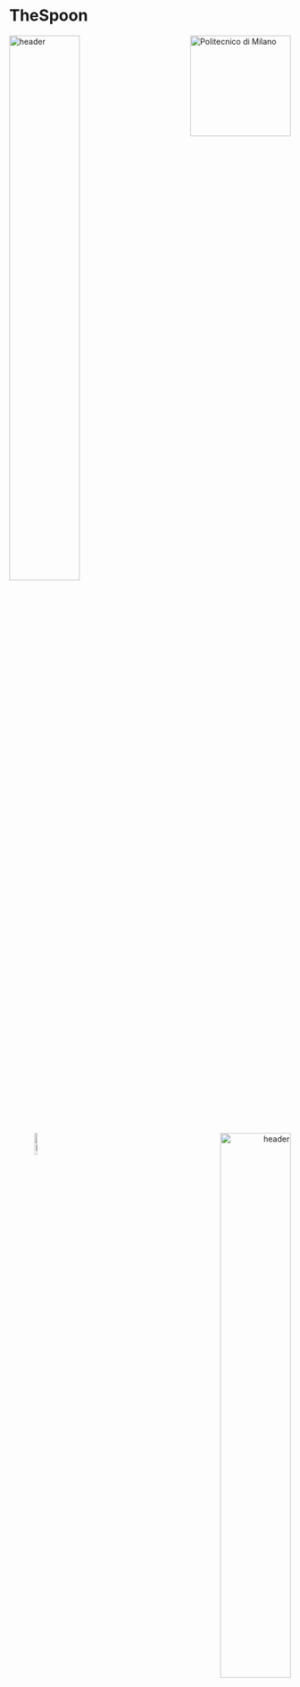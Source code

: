 # TheSpoon
<p align="left">
  <img width="50%" src="https://www.architetti.com/wp-content/uploads/2017/03/polimi-1.jpg" alt="header" />
  <img src="https://i.imgur.com/mPb3Qbd.gif" width="180" alt="Politecnico di Milano" align="right"/>
</p>
<p align="right">
  <img width="10%" src="https://upload.wikimedia.org/wikipedia/en/2/27/Fakultet_elektrotehnike_i_ra%C4%8Dunarstva%2C_Sveu%C4%8Dili%C5%A1te_u_Zagrebu_%28logo%29.jpg" alt="header" align ="left"/>
  <img width="50%" src="http://2018.mia-journal.com/wp-content/uploads/2017/11/fer1.jpg" alt="header" />
</p>

## Description
Repository of the project developed for the "Distributed Software Development" course, part of the Master of Science in Computer Science and Engineering and shared by Politecnico di Milano (POLIMI), Mälardalen University and Fakultet elektrotehnike i računarstva (Faculty of electrical engineering and computing) (FER). The group is formed by 10 students: 6 from Politecnico di Milano and 4 from Fakultet elektrotehnike i računarstva.

This course aims at assessing the students' ability to design and implement a complex software system by working togheter from different places in the world (some students are from POLIMI, which is in Milan (Italy), some others are from FER, which is in Zagreb (Croatia)). The requirements were given by a customer, which was a Senior developer in Deloitte Digital, so another assessed ability was being able to constantly contact him and satisfy his requests. The working framework used is SCRUM, so the students' ability to organize meetings and respect the SCRUM rules was also assesed. 

This repository refers to the 2019-2020 edition of the course, and the project assigned is "TheSpoon": an application that lets restaurant owners to register with their restaurant data and its menus, while customers can search specific food they want to eat and rate the restaurants. Another type of user, the consultant, can access the statistics of the application and monetize them by helping the restaurant owners improving their activity. More precisily, the project included:
- A web application used by the restaurant owners and the consultants
- A mobile app used by the customers
- a backend that offers REST API endpoints to both the web application and the mobile app, with a Postgres database

The 10 members of the team were then divided among 3 subteams: web application subteam (4 people), mobile app subteam (3 people), backend subteam (3 people).

## Run the application
The server is hosted on Heroku. The folder of the web application is "thespoon". This is the link to access the running web app:

http://thespoon.herokuapp.com/

The backend is managed at the route of the repo. Here you can find the Swagger documentation of all the endpoints offered (it is also possibile to directly use them through the GUI, sending real messages to the backend and getting back real responses):

https://thespoon.herokuapp.com/api/docs/

The folder of the mobile app is "mobileApp". Inside that there is another README which explains how to run it.

The project has been developed with the following technologies:
- Server hosting: Heroku
- Backend: NodeJS
- Testing the backend: Jest
- API reference: Swagger
- Database: Postgres
- Frontend web: React
- Testing the web app: Jest
- Frontend mobile: React Native with Expo
- Testing the mobile app: Jest, Enzyme
- Continuous integration: Travis CI
- Textual communication: Slack
- Meetings: Zoom

## Group
| First name | Last Name | University | Role                       |
| ---------- | --------- | ---------- | ---------------            |
| Ida Merete | Enholm    | POLIMI     | Mobile app + UI Design     |
| Janine     | Stang     | POLIMI     | Mobile app                 |
| Cathrine   | Akre-Aas  | POLIMI     | Mobile app                 |
| Emilio     | Imperiali | POLIMI     | Backend + API docs manager |
| Frikk      | Andersen  | POLIMI     | Backend                    |
| Marin      | Milina    | FER        | Backend                    |
| Markus     | Paulsen   | FER        | Web app + Product Owner    |
| Lora       | Žuliček   | FER        | Web app                    |
| André      | Aing      | POLIMI     | Web app                    |
| Matej      | Lazić     | FER        | Web app + SCRUM Master     |
